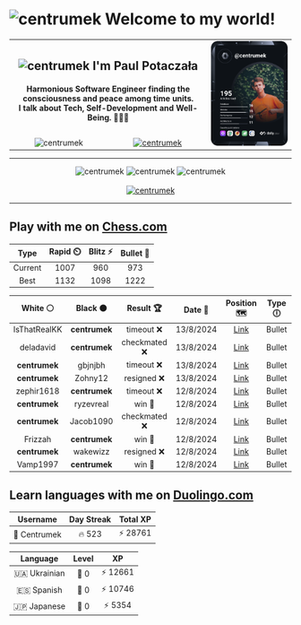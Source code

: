 <h1>
  <img
    src="https://emojis.slackmojis.com/emojis/images/1531849430/4246/blob-sunglasses.gif"
    width="30"
    alt="centrumek"
  />
  Welcome to my world!
</h1>

<table>
  <tbody>
    <tr>
      <td align="center" width="70%" colspan="2">
        <h2>
          <img
            src="https://raw.githubusercontent.com/MartinHeinz/MartinHeinz/master/wave.gif"
            width="30px"
            alt="centrumek"
          />
          I'm Paul Potaczała
        </h2>
        <h4>
          Harmonious Software Engineer finding the consciousness and peace among time units.
          <br/>
          I talk about Tech, Self-Development and Well-Being. 🌿🧘🚀
        </h4>
      </td>
      <td width="30%" rowspan="2">
        <a href="https://app.daily.dev/centrumek">
          <img
            src="./devcard.svg"
            alt="centrumek"
          />
        </a>
      </td>
    </tr>
    <tr align="center">
      <td>
        <img
          src="https://komarev.com/ghpvc/?username=centrumek&label=visitors&color=0e75b6&style=flat"
          alt="centrumek"
        >
      </td>
      <td>
        <a href="https://stackoverflow.com/users/14496012/centrumek">
          <img
            src="https://stackoverflow.com/users/flair/14496012.png?theme=dark"
            alt="centrumek"
          >
        </a>
      </td>
    </tr>
  </tbody>
</table>

---
<div align="center">
  <img 
    src="https://github-readme-stats.vercel.app/api?username=centrumek&show_icons=true&count_private=true&theme=dark&hide_border=true&hide=issues,contribs&bg_color=00000000"
    alt="centrumek"
  />
  <img
    src="https://github-readme-stats.vercel.app/api/top-langs/?username=centrumek&layout=compact&hide_border=true&theme=dark&bg_color=00000000&langs_count=6&exclude_repo=air-statistic-app"
    alt="centrumek"
  />
  <img 
    src="https://github-readme-streak-stats.herokuapp.com?user=centrumek&theme=dark&hide_border=true&background=FFFFFF00"
    alt="centrumek"
  />
  <br/>
  <br/>
  <a href="https://www.buymeacoffee.com/centrumek">
    <img
      src="https://cdn.buymeacoffee.com/buttons/v2/default-orange.png"
      height="50"
      width="210"
      alt="centrumek"
    />
  </a>
</div>

---

## Play with me on [Chess.com](https://www.chess.com/member/centrumek)

<div align="center">
<!--START_SECTION:chessStats-->
<!-- Automatically generated with https://github.com/Balastrong/chess-stats-action -->

| Type | Rapid ⏲️ | Blitz ⚡ | Bullet 🔫 |
|:---:|:---:|:---:|:---:|
| Current | 1007 | 960 | 973 |
| Best | 1132 | 1098 | 1222 |

| White ⚪ | Black ⚫ | Result 🏆 | Date 📅 | Position 🗺️ | Type 🕕 |
|:---:|:---:|:---:|:---:|:---:|:---:|
| IsThatRealKK | **centrumek** | timeout ❌ | 13/8/2024 | <a href="http://www.ee.unb.ca/cgi-bin/tervo/fen.pl?select=8/8/1pk3K1/3p4/3Q4/8/PPP2PP1/8 b - -">Link</a> | Bullet |
| deladavid | **centrumek** | checkmated ❌ | 13/8/2024 | <a href="http://www.ee.unb.ca/cgi-bin/tervo/fen.pl?select=3rk1r1/p4Q2/8/6N1/6pP/1P2P1P1/P1q2PB1/4R1K1 b - -">Link</a> | Bullet |
| **centrumek** | gbjnjbh | timeout ❌ | 13/8/2024 | <a href="http://www.ee.unb.ca/cgi-bin/tervo/fen.pl?select=2r3k1/2b3pp/2Pn1p2/2K5/3P2P1/3B4/8/8 w - -">Link</a> | Bullet |
| **centrumek** | Zohny12 | resigned ❌ | 13/8/2024 | <a href="http://www.ee.unb.ca/cgi-bin/tervo/fen.pl?select=8/1b4r1/4k3/8/3K4/8/7p/8 w - -">Link</a> | Bullet |
| zephir1618 | **centrumek** | timeout ❌ | 12/8/2024 | <a href="http://www.ee.unb.ca/cgi-bin/tervo/fen.pl?select=4r3/2k3p1/2p3p1/2Q5/8/4R3/PP3PPP/6K1 b - -">Link</a> | Bullet |
| **centrumek** | ryzevreal | win 🥇 | 12/8/2024 | <a href="http://www.ee.unb.ca/cgi-bin/tervo/fen.pl?select=4k3/R5R1/7p/1p6/6b1/P1KP2P1/7r/8 b - -">Link</a> | Bullet |
| **centrumek** | Jacob1090 | checkmated ❌ | 12/8/2024 | <a href="http://www.ee.unb.ca/cgi-bin/tervo/fen.pl?select=3r1rk1/ppp2ppp/1b2b3/1P2p3/2P1P3/P4P2/2Q1BqPP/R1B1K2R w KQ -">Link</a> | Bullet |
| Frizzah | **centrumek** | win 🥇 | 12/8/2024 | <a href="http://www.ee.unb.ca/cgi-bin/tervo/fen.pl?select=2k5/1p6/p1p4p/5b2/8/P3K3/1r6/8 w - -">Link</a> | Bullet |
| **centrumek** | wakewizz | resigned ❌ | 12/8/2024 | <a href="http://www.ee.unb.ca/cgi-bin/tervo/fen.pl?select=rnb2rk1/pp3pp1/2p4p/8/4P3/3P1N2/P1P1K1PP/q4B1R w - -">Link</a> | Bullet |
| Vamp1997 | **centrumek** | win 🥇 | 12/8/2024 | <a href="http://www.ee.unb.ca/cgi-bin/tervo/fen.pl?select=2k5/8/1qp5/1pNp1p1r/1P1Pp1p1/2P1P1Pp/2Q2P1P/rR4KB w - -">Link</a> | Bullet |

<!--END_SECTION:chessStats-->
</div>

## Learn languages with me on [Duolingo.com](https://www.duolingo.com/profile/Centrumek)

<div align="center">
<!--START_SECTION:duolingoStats-->
<!-- Automatically generated with https://github.com/centrumek/duolingo-readme-stats-->

| Username | Day Streak | Total XP |
|:---:|:---:|:---:|
| 👤 Centrumek | 🔥 523 | ⚡ 28761 |

| Language | Level | XP |
|:---:|:---:|:---:|
| 🇺🇦 Ukrainian | 👑 0 | ⚡ 12661 |
| 🇪🇸 Spanish | 👑 0 | ⚡ 10746 |
| 🇯🇵 Japanese | 👑 0 | ⚡ 5354 |

<!--END_SECTION:duolingoStats-->
</div>
<!--
**centrumek/centrumek** is a ✨ _special_ ✨ repository because its `README.md` (this file) appears on your GitHub profile.

Here are some ideas to get you started:

- 🔭 I’m currently working on ...
- 🌱 I’m currently learning ...
- 👯 I’m looking to collaborate on ...
- 🤔 I’m looking for help with ...
- 💬 Ask me about ...
- 📫 How to reach me: ...
- 😄 Pronouns: ...
- ⚡ Fun fact: ...
-->

